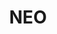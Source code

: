 ---
title: NEO
crosslinks:
- Antshares
- CryptoCurrency
- Neotrader
- ethtrader
- RedPulseToken
- Bitcoin
- autotldr
- BNBTrader
- ethereum
- NavCoin
- omise_go
- me_irl
- NegativeWithGold
- Antcoins
- AMAAggregator
- TREZOR
- ledgerwallet
- CryptoMarkets
- Qtum
- siacoin
---